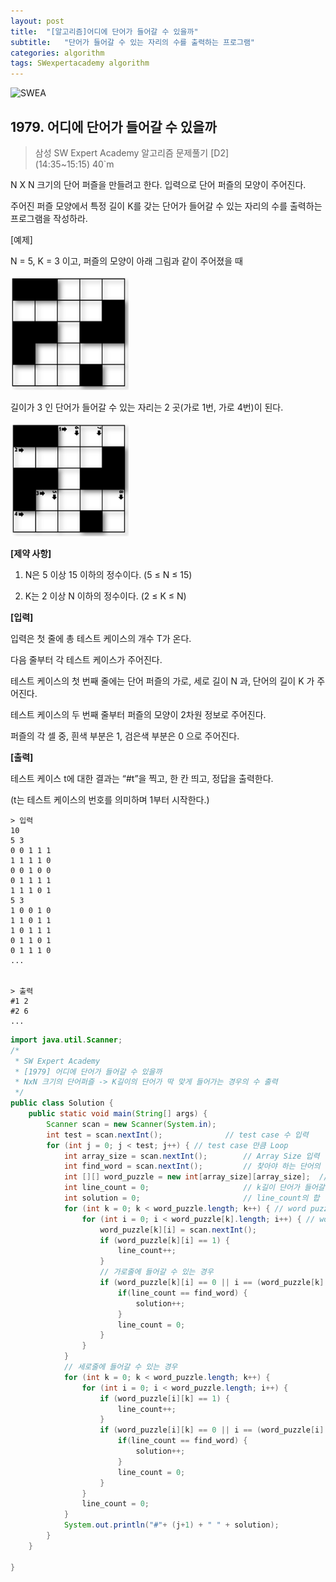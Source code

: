 ```yaml
---
layout: post
title:  "[알고리즘]어디에 단어가 들어갈 수 있을까"
subtitle:   "단어가 들어갈 수 있는 자리의 수를 출력하는 프로그램"
categories: algorithm
tags: SWexpertacademy algorithm
---
```

![SWEA](https://img.shields.io/badge/SWEA-D2-blue?logo=Java)

## 1979. 어디에 단어가 들어갈 수 있을까

> 삼성 SW Expert Academy 알고리즘 문제풀기 [D2]    
> (14:35~15:15) 40`m

N X N 크기의 단어 퍼즐을 만들려고 한다. 입력으로 단어 퍼즐의 모양이 주어진다.

주어진 퍼즐 모양에서 특정 길이 K를 갖는 단어가 들어갈 수 있는 자리의 수를 출력하는 프로그램을 작성하라.

[예제]

N = 5, K = 3 이고, 퍼즐의 모양이 아래 그림과 같이 주어졌을 때
 
![img](../assets/img/algo/1979(1).PNG)

길이가 3 인 단어가 들어갈 수 있는 자리는 2 곳(가로 1번, 가로 4번)이 된다.
 
![img](../assets/img/algo/1979(2).PNG)

**[제약 사항]**

1. N은 5 이상 15 이하의 정수이다. (5 ≤ N ≤ 15)

2. K는 2 이상 N 이하의 정수이다. (2 ≤ K ≤ N)


**[입력]**

입력은 첫 줄에 총 테스트 케이스의 개수 T가 온다.

다음 줄부터 각 테스트 케이스가 주어진다.

테스트 케이스의 첫 번째 줄에는 단어 퍼즐의 가로, 세로 길이 N 과, 단어의 길이 K 가 주어진다.

테스트 케이스의 두 번째 줄부터 퍼즐의 모양이 2차원 정보로 주어진다.

퍼즐의 각 셀 중, 흰색 부분은 1, 검은색 부분은 0 으로 주어진다.


**[출력]**

테스트 케이스 t에 대한 결과는 “#t”을 찍고, 한 칸 띄고, 정답을 출력한다.

(t는 테스트 케이스의 번호를 의미하며 1부터 시작한다.)


```
> 입력
10
5 3
0 0 1 1 1
1 1 1 1 0
0 0 1 0 0
0 1 1 1 1
1 1 1 0 1
5 3
1 0 0 1 0
1 1 0 1 1
1 0 1 1 1
0 1 1 0 1
0 1 1 1 0
...


> 출력
#1 2
#2 6
...
```

```java
import java.util.Scanner;
/*
 * SW Expert Academy
 * [1979] 어디에 단어가 들어갈 수 있을까
 * NxN 크기의 단어퍼즐 -> K길이의 단어가 딱 맞게 들어가는 경우의 수 출력
 */
public class Solution {
	public static void main(String[] args) {
		Scanner scan = new Scanner(System.in);
		int test = scan.nextInt();				// test case 수 입력
		for (int j = 0; j < test; j++) { // test case 만큼 Loop
			int array_size = scan.nextInt();		// Array Size 입력
			int find_word = scan.nextInt(); 		// 찾아야 하는 단어의 길이
			int [][] word_puzzle = new int[array_size][array_size];	 // word puzzle 2차원 배열 선언
			int line_count = 0;						// k길이 단어가 들어갈 수 있는 경우
			int solution = 0;						// line_count의 합
			for (int k = 0; k < word_puzzle.length; k++) { // word puzzle 세로길이 만큼 입력
				for (int i = 0; i < word_puzzle[k].length; i++) { // word puzzle 가로줄 입력
					word_puzzle[k][i] = scan.nextInt();
					if (word_puzzle[k][i] == 1) {
						line_count++;
					}
					// 가로줄에 들어갈 수 있는 경우
					if (word_puzzle[k][i] == 0 || i == (word_puzzle[k].length-1)) {
						if(line_count == find_word) {
							solution++;
						}
						line_count = 0;
					}
				}
			}
			// 세로줄에 들어갈 수 있는 경우
			for (int k = 0; k < word_puzzle.length; k++) {
				for (int i = 0; i < word_puzzle.length; i++) {
					if (word_puzzle[i][k] == 1) {
						line_count++;
					}
					if (word_puzzle[i][k] == 0 || i == (word_puzzle[i].length-1)) {
						if(line_count == find_word) {
							solution++;
						}
						line_count = 0;
					}
				}
				line_count = 0;
			}
			System.out.println("#"+ (j+1) + " " + solution);
		}
	}

}

```

